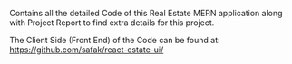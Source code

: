 Contains all the detailed Code of this Real Estate MERN application along with Project Report to find extra details for this project.

The Client Side (Front End) of the Code can be found at: https://github.com/safak/react-estate-ui/

